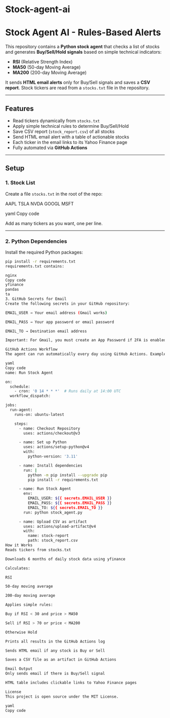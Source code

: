 # Stock-agent-ai
# Stock Agent AI - Rules-Based Alerts

This repository contains a **Python stock agent** that checks a list of stocks and generates **Buy/Sell/Hold signals** based on simple technical indicators:

- **RSI** (Relative Strength Index)
- **MA50** (50-day Moving Average)
- **MA200** (200-day Moving Average)

It sends **HTML email alerts** only for Buy/Sell signals and saves a **CSV report**. Stock tickers are read from a `stocks.txt` file in the repository.

---

## Features

- Read tickers dynamically from `stocks.txt`
- Apply simple technical rules to determine Buy/Sell/Hold
- Save CSV report (`stock_report.csv`) of all stocks
- Send HTML email alert with a table of actionable stocks
- Each ticker in the email links to its Yahoo Finance page
- Fully automated via **GitHub Actions**

---

## Setup

### 1. Stock List

Create a file `stocks.txt` in the root of the repo:

AAPL
TSLA
NVDA
GOOGL
MSFT

yaml
Copy code

Add as many tickers as you want, one per line.

---

### 2. Python Dependencies

Install the required Python packages:

```bash
pip install -r requirements.txt
requirements.txt contains:

nginx
Copy code
yfinance
pandas
ta
3. GitHub Secrets for Email
Create the following secrets in your GitHub repository:

EMAIL_USER → Your email address (Gmail works)

EMAIL_PASS → Your app password or email password

EMAIL_TO → Destination email address

Important: For Gmail, you must create an App Password if 2FA is enabled.

GitHub Actions Workflow
The agent can run automatically every day using GitHub Actions. Example workflow .github/workflows/run-stock-agent.yml:

yaml
Copy code
name: Run Stock Agent

on:
  schedule:
    - cron: '0 14 * * *'  # Runs daily at 14:00 UTC
  workflow_dispatch:

jobs:
  run-agent:
    runs-on: ubuntu-latest

    steps:
      - name: Checkout Repository
        uses: actions/checkout@v3

      - name: Set up Python
        uses: actions/setup-python@v4
        with:
          python-version: '3.11'

      - name: Install dependencies
        run: |
          python -m pip install --upgrade pip
          pip install -r requirements.txt

      - name: Run Stock Agent
        env:
          EMAIL_USER: ${{ secrets.EMAIL_USER }}
          EMAIL_PASS: ${{ secrets.EMAIL_PASS }}
          EMAIL_TO: ${{ secrets.EMAIL_TO }}
        run: python stock_agent.py

      - name: Upload CSV as artifact
        uses: actions/upload-artifact@v4
        with:
          name: stock-report
          path: stock_report.csv
How it Works
Reads tickers from stocks.txt

Downloads 6 months of daily stock data using yfinance

Calculates:

RSI

50-day moving average

200-day moving average

Applies simple rules:

Buy if RSI < 30 and price > MA50

Sell if RSI > 70 or price < MA200

Otherwise Hold

Prints all results in the GitHub Actions log

Sends HTML email if any stock is Buy or Sell

Saves a CSV file as an artifact in GitHub Actions

Email Output
Only sends email if there is Buy/Sell signal

HTML table includes clickable links to Yahoo Finance pages

License
This project is open source under the MIT License.

yaml
Copy code
